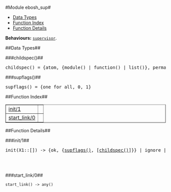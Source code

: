 

#Module ebosh_sup#
* [Data Types](#types)
* [Function Index](#index)
* [Function Details](#functions)


__Behaviours:__ [`supervisor`](supervisor.md).
<a name="types"></a>

##Data Types##




###<a name="type-childspec">childspec()</a>##



<pre>childspec() = {atom, {module() | function() | list()}, permanent, integer(), worker, [atom]}</pre>



###<a name="type-supflags">supflags()</a>##



<pre>supflags() = {one_for_all, 0, 1}</pre>
<a name="index"></a>

##Function Index##


<table width="100%" border="1" cellspacing="0" cellpadding="2" summary="function index"><tr><td valign="top"><a href="#init-1">init/1</a></td><td></td></tr><tr><td valign="top"><a href="#start_link-0">start_link/0</a></td><td></td></tr></table>


<a name="functions"></a>

##Function Details##

<a name="init-1"></a>

###init/1##


<pre>init(X1::[]) -> {ok, {<a href="#type-supflags">supflags()</a>, [<a href="#type-childspec">childspec()</a>]}} | ignore | {error, term()}</pre>
<br></br>


<a name="start_link-0"></a>

###start_link/0##


`start_link() -> any()`

